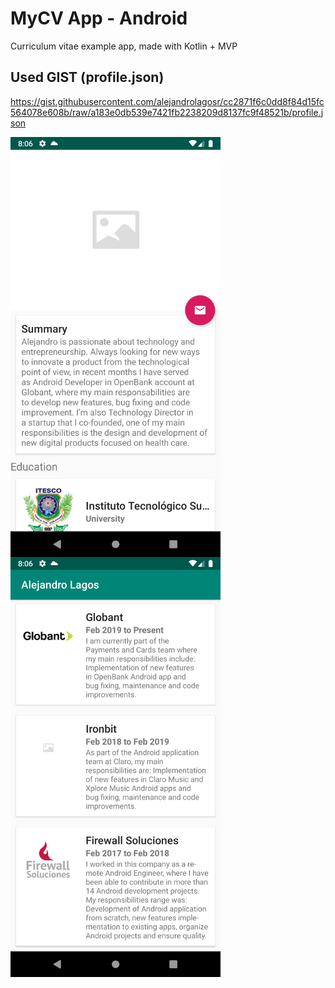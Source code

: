 # MyCV App - Android
Curriculum vitae example app, made with Kotlin + MVP

## Used GIST (profile.json)
https://gist.githubusercontent.com/alejandrolagosr/cc2871f6c0dd8f84d15fc564078e608b/raw/a183e0db539e7421fb2238209d8137fc9f48521b/profile.json

<img src="images/cv_intro.png" width="336" align="left">

<img src="images/cv_down.png" width="336" align="left">
